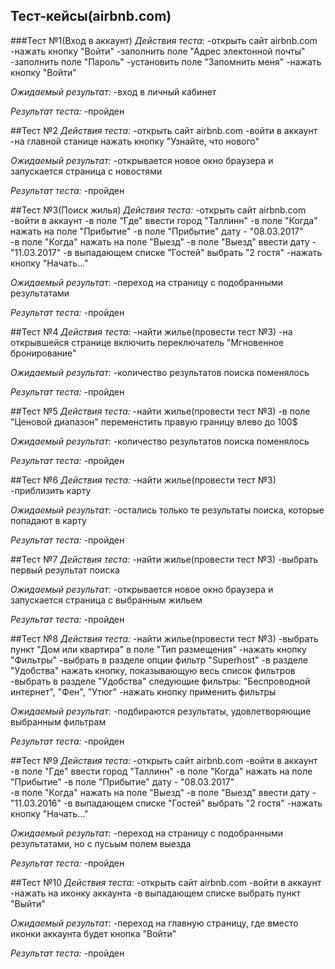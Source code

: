 ## Тест-кейсы(airbnb.com)
###Тест №1(Вход в аккаунт)
*Действия теста:*
-открыть сайт airbnb.com
-нажать кнопку "Войти"
-заполнить поле "Адрес электонной почты"
-заполнить поле "Пароль"
-установить поле "Запомнить меня"
-нажать кнопку "Войти"

*Ожидаемый результат:*
-вход в личный кабинет

*Результат теста:*
-пройден

##Тест №2
*Действия теста:*
-открыть сайт airbnb.com
-войти в аккаунт
-на главной станице нажать кнопку "Узнайте, что нового"

*Ожидаемый результат:*
-открывается новое окно браузера и запускается страница с новостями

*Результат теста:*
-пройден

##Тест №3(Поиск жилья)
*Действия теста:*
-открыть сайт airbnb.com
-войти в аккаунт
-в поле "Где" ввести город "Таллинн"
-в поле "Когда" нажать на поле "Прибытие"
-в поле "Прибытие" дату  - "08.03.2017"  
-в поле "Когда" нажать на поле "Выезд"
-в поле "Выезд" ввести дату - "11.03.2017"
-в выпадающем списке "Гостей" выбрать "2 гостя"
-нажать кнопку "Начать..."

*Ожидаемый результат:*
-переход на страницу с подобранными результатами

*Результат теста:*
-пройден

##Тест №4
*Действия теста:*
-найти жилье(провести тест №3)
-на открывшейся странице включить переключатель "Мгновенное бронирование"

*Ожидаемый результат:*
-количество результатов поиска поменялось

*Результат теста:*
-пройден

##Тест №5
*Действия теста:*
-найти жилье(провести тест №3)
-в поле "Ценовой диапазон" переменстить правую границу влево до 100$

*Ожидаемый результат:*
-количество результатов поиска поменялось

*Результат теста:*
-пройден

##Тест №6
*Действия теста:*
-найти жилье(провести тест №3)
-приблизить карту

*Ожидаемый результат:*
-остались только те результаты поиска, которые попадают в карту

*Результат теста:*
-пройден

##Тест №7
*Действия теста:*
-найти жилье(провести тест №3)
-выбрать первый результат поиска

*Ожидаемый результат:*
-открывается новое окно браузера и запускается страница с выбранным жильем

*Результат теста:*
-пройден

##Тест №8
*Действия теста:*
-найти жилье(провести тест №3)
-выбрать пункт "Дом или квартира" в поле "Тип размещения"
-нажать кнопку "Фильтры"
-выбрать в разделе опции фильтр "Superhost"
-в разделе "Удобства" нажать кнопку, показывающую весь список фильтров
-выбрать в разделе "Удобства" следующие фильтры: "Беспроводной интернет", "Фен", "Утюг"
-нажать кнопку применить фильтры

*Ожидаемый результат:*
-подбираются результаты, удовлетворяющие выбранным фильтрам 

*Результат теста:*
-пройден

##Тест №9
*Действия теста:*
-открыть сайт airbnb.com
-войти в аккаунт
-в поле "Где" ввести город "Таллинн"
-в поле "Когда" нажать на поле "Прибытие"
-в поле "Прибытие" дату  - "08.03.2017"  
-в поле "Когда" нажать на поле "Выезд"
-в поле "Выезд" ввести дату - "11.03.2016"
-в выпадающем списке "Гостей" выбрать "2 гостя"
-нажать кнопку "Начать..."

*Ожидаемый результат:*
-переход на страницу с подобранными результатами, но с пусьым полем выезда

*Результат теста:*
-пройден

##Тест №10
*Действия теста:*
-открыть сайт airbnb.com
-войти в аккаунт
-нажать на иконку аккаунта
-в выпадающем списке выбрать пункт "Выйти"

*Ожидаемый результат:*
-переход на главную страницу, где вместо иконки аккаунта будет кнопка "Войти"

*Результат теста:*
-пройден
